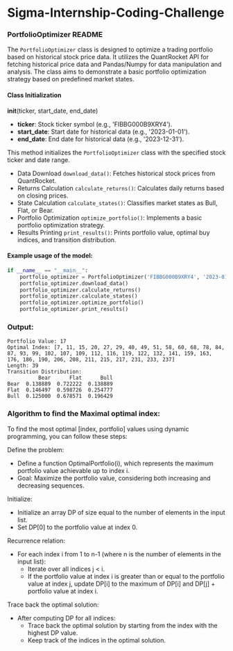 # Sigma-Internship-Coding-Challenge

### PortfolioOptimizer README

The `PortfolioOptimizer` class is designed to optimize a trading portfolio based on historical stock price data. It utilizes the QuantRocket API for fetching historical price data and Pandas/Numpy for data manipulation and analysis. The class aims to demonstrate a basic portfolio optimization strategy based on predefined market states.

#### Class Initialization

__init__(ticker, start_date, end_date)

- **ticker**: Stock ticker symbol (e.g., 'FIBBG000B9XRY4').
- **start_date**: Start date for historical data (e.g., '2023-01-01').
- **end_date**: End date for historical data (e.g., '2023-12-31').

This method initializes the `PortfolioOptimizer` class with the specified stock ticker and date range.

- Data Download `download_data()`: Fetches historical stock prices from QuantRocket.
- Returns Calculation `calculate_returns()`: Calculates daily returns based on closing prices.
- State Calculation `calculate_states()`: Classifies market states as Bull, Flat, or Bear.
- Portfolio Optimization `optimize_portfolio()`: Implements a basic portfolio optimization strategy.
- Results Printing `print_results()`: Prints portfolio value, optimal buy indices, and transition distribution.

#### Example usage of the model:

```python
if __name__ == "__main__":
    portfolio_optimizer = PortfolioOptimizer('FIBBG000B9XRY4', '2023-01-01', '2023-12-31')
    portfolio_optimizer.download_data()
    portfolio_optimizer.calculate_returns()
    portfolio_optimizer.calculate_states()
    portfolio_optimizer.optimize_portfolio()
    portfolio_optimizer.print_results()
```

### Output:

    Portfolio Value: 17
    Optimal Index: [7, 11, 15, 20, 27, 29, 40, 49, 51, 58, 60, 68, 78, 84, 87, 93, 99, 102, 107, 109, 112, 116, 119, 122, 132, 141, 159, 163, 176, 186, 190, 206, 208, 211, 215, 217, 231, 233, 237]
    Length: 39
    Transition Distribution:
              Bear      Flat      Bull
    Bear  0.138889  0.722222  0.138889
    Flat  0.146497  0.598726  0.254777
    Bull  0.125000  0.678571  0.196429

### Algorithm to find the Maximal optimal index:

To find the most optimal [index, portfolio] values using dynamic programming, you can follow these steps:

Define the problem:
- Define a function OptimalPortfolio(i), which represents the maximum portfolio value achievable up to index i.
- Goal: Maximize the portfolio value, considering both increasing and decreasing sequences.

Initialize:
- Initialize an array DP of size equal to the number of elements in the input list.
- Set DP[0] to the portfolio value at index 0.

Recurrence relation:
- For each index i from 1 to n-1 (where n is the number of elements in the input list):
  - Iterate over all indices j < i.
  - If the portfolio value at index i is greater than or equal to the portfolio value at index j, update DP[i] to the maximum of DP[i] and DP[j] + portfolio value at index i.

Trace back the optimal solution:
- After computing DP for all indices:
  - Trace back the optimal solution by starting from the index with the highest DP value.
  - Keep track of the indices in the optimal solution.

